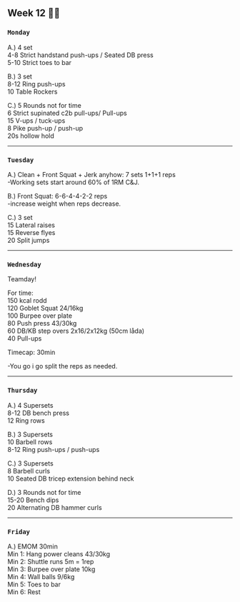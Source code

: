 ## Week 12  :polar_bear: 

### `Monday`     
A.) 4 set  
4-8 Strict handstand push-ups / Seated DB press 	 	 
5-10 Strict toes to bar  

B.) 3 set  
8-12 Ring push-ups  
10 Table Rockers  

C.) 5 Rounds not for time   
6 Strict supinated c2b pull-ups/ Pull-ups   
15 V-ups / tuck-ups   
8 Pike push-up / push-up   
20s hollow hold        


---
### `Tuesday`
A.) Clean + Front Squat + Jerk anyhow: 7 sets 1+1+1 reps  
-Working sets start around 60% of 1RM C&J.  

B.) Front Squat: 6-6-4-4-2-2 reps   
-increase weight when reps decrease.   

C.) 3 set   
15 Lateral raises    
15 Reverse flyes   
20 Split jumps    
    

----
### `Wednesday`
Teamday!  

For time:  
150 kcal rodd   
120 Goblet Squat 24/16kg  
100 Burpee over plate   
80 Push press 43/30kg   
60 DB/KB step overs 2x16/2x12kg (50cm låda)   
40 Pull-ups   

Timecap: 30min   

-You go i go split the reps as needed.   
  

----
### `Thursday`  
A.) 4 Supersets  
8-12 DB bench press   
12 Ring rows   

B.) 3 Supersets    
10 Barbell rows    
8-12 Ring push-ups / push-ups   

C.) 3 Supersets   
8 Barbell curls   
10 Seated DB tricep extension behind neck    

D.) 3 Rounds not for time   
15-20 Bench dips   
20 Alternating DB hammer curls    
   

 

---
### `Friday` 
A.) EMOM 30min  
Min 1: Hang power cleans 43/30kg    
Min 2: Shuttle runs 5m = 1rep    
Min 3: Burpee over plate 10kg   
Min 4: Wall balls 9/6kg   
Min 5: Toes to bar   
Min 6: Rest   
 


   


